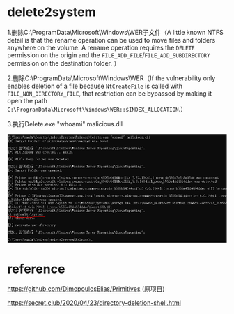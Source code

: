 # delete2system

1.删除C:\ProgramData\Microsoft\Windows\WER子文件（A little known NTFS detail is that the rename operation can be used to move files and folders anywhere on the volume. A rename operation requires the `DELETE` permission on the origin and the `FILE_ADD_FILE`/`FILE_ADD_SUBDIRECTORY` permission on the destination folder. ）

2.删除C:\ProgramData\Microsoft\Windows\WER（If the vulnerability only enables deletion of a file because `NtCreateFile` is called with `FILE_NON_DIRECTORY_FILE`, that restriction can be bypassed by making it open the path `C:\ProgramData\Microsoft\Windows\WER::$INDEX_ALLOCATION`.）

3.执行Delete.exe "whoami" malicious.dll

![Image](https://github.com/Nan3r/delete2system/raw/master/123.PNG?raw=true)



# reference

https://github.com/DimopoulosElias/Primitives (原项目)

https://secret.club/2020/04/23/directory-deletion-shell.html
